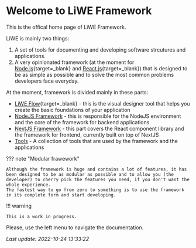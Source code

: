 # Welcome to LiWE Framework

This is the offical home page of LiWE Framework.

LiWE is mainly two things:

1. A set of tools for documenting and developing software strcutures and applications.
2. A very opinionated framework (at the moment for [Node.js](https://nodejs.org){target=_blank} and [React.js](https://reactjs.org){target=_blank}) that is designed to be as simple as possible and to solve the most common problems developers face everyday.

At the moment, framework is divided mainly in these parts:

* [LiWE Flow](https://flow.liwe.org){target=_blank} - this is the visual designer tool that helps you create the basic foundations of your application
* [NodeJS Framework](./liwe3/nodejs/index.md) - this is responsible for the NodeJS environment and the core of the framework for backend applications
* [NextJS Framework](./liwe3/nextjs/index.md) - this part covers the React component library and the framework for frontend, currently built on top of NextJS
* [Tools](./liwe3/tools/index.md) - A collection of tools that are used by the framework and the applications

??? note "Modular frawework"

	Although the framework is huge and contains a lot of features, it has been designed to be as modular as possible and to allow you (the developer) to cherry pick the features you need, if you don't want the whole experience.
	The fastest way to go from zero to something is to use the framework in its complete form and start developing.

!!! warning

    This is a work in progress.

Please, use the left menu to navigate the documentation.


*Last update: 2022-10-24 13:33:22*